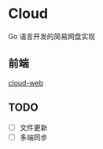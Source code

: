 # Cloud
Go 语言开发的简易网盘实现

## 前端
[cloud-web](https://github.com/crazyfrankie/cloud-web)

## TODO
- [ ] 文件更新
- [ ] 多端同步
